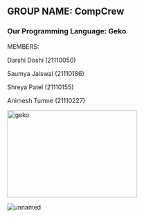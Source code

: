 ## GROUP NAME: CompCrew
### Our Programming Language: Geko
MEMBERS:

Darshi Doshi		(21110050)

Saumya Jaiswal	(21110186)

Shreya Patel		(21110155)

Animesh Tumne	(21110227) 


<img src="https://github.com/IITGN-CS327-2024/our-own-compiler-compcrew/assets/134190955/c304842e-fb75-4203-a09b-e26c32378bce" alt="geko" width="300" height="200">


![unnamed](https://github.com/IITGN-CS327-2024/our-own-compiler-compcrew/assets/134190955/c304842e-fb75-4203-a09b-e26c32378bce)
